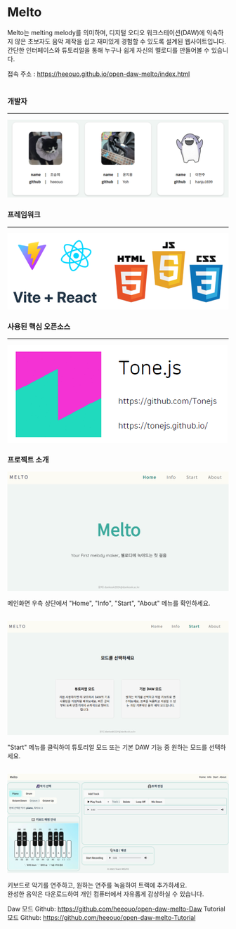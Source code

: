 # Melto

Melto는 melting melody를 의미하며, 디지털 오디오 워크스테이션(DAW)에 익숙하지 않은 초보자도 음악 제작을 쉽고 재미있게 경험할 수 있도록 설계된 웹사이트입니다.
<br/>
간단한 인터페이스와 튜토리얼을 통해 누구나 쉽게 자신의 멜로디를 만들어볼 수 있습니다.

접속 주소 : https://heeouo.github.io/open-daw-melto/index.html
<br/>
<br/>

### 개발자
<hr/>

![개발자](./images/readme01.png)


### 프레임워크
<hr/>

![프레임워크](./images/readme02.png)


### 사용된 핵심 오픈소스
<hr/>

![오픈소스](./images/readme03.png)


### 프로젝트 소개

![오픈소스](./images/readme04.png)

메인화면 우측 상단에서 "Home", "Info", "Start", "About" 메뉴를 확인하세요.
<br/>
<br/>

![오픈소스](./images/readme05.png)

"Start" 메뉴를 클릭하여 튜토리얼 모드 또는 기본 DAW 기능 중 원하는 모드를 선택하세요.
<br/>
<br/>

![오픈소스](./images/readme06.png)

키보드로 악기를 연주하고, 원하는 연주를 녹음하여 트랙에 추가하세요.
<br/>
완성한 음악은 다운로드하여 개인 컴퓨터에서 자유롭게 감상하실 수 있습니다.
<br/>


Daw 모드 Github: https://github.com/heeouo/open-daw-melto-Daw
Tutorial 모드 Github: https://github.com/heeouo/open-daw-melto-Tutorial
